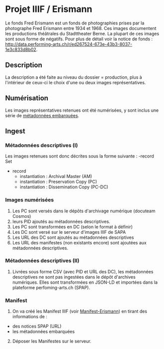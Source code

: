 # Projet IIIF / Erismann

Le fonds Fred Erismann est un fonds de photographies prises par la photographe Fred Erismann entre 1934 et 1968. Ces images documentent les productions théâtrales du Stadttheater Berne. La plupart de ces images sont sous forme de négatifs. Pour plus de détail voir la notice de fonds : http://data.performing-arts.ch/r/ed267524-673e-43b3-8037-1e3c833d8b02.
## Description
La description a été faite au niveau du dossier = production, plus à l'intérieur de ceux-ci le choix d'une ou deux images représentatives.
## Numérisation
Les images représentatives retenues ont été numérisées, y sont inclus une série de [métadonnées embarquées](Embeded-Metadata-Erismann). 
## Ingest 
### Métadonnées descriptives (I)
Les images retenues sont donc décrites sous la forme suivante :
-record Set
  - record
    - instantiation : Archival Master (AM)
    - instantiation : Preservation Copy (PC)
    - instantiation : Dissemination Copy (PC-DC)
### Images numérisées
1. Les PC sont versés dans le dépôts d'archivage numérique (docuteam Cosmos)
2. leurs PID ajoutés au métadonnées descriptives.
3. Les PC sont transformées en DC (selon le format à définir)
4. Les DC sont versé sur le serveur d'images IIIF de SAPA
5. Les URL des DC sont ajoutés au métadonnées descriptives
6. Les URL des manifestes (non existants encore) sont ajoutées aux métadonnées descriptives.
### Métadonnées descriptives (II)
1. Livrées sous forme CSV (avec PID et URL des DC), les métadonnées descriptives ne sont pas ingestées dans le dépôt d'archives numériques. Elles sont transformées en JSON-LD et importées dans la plateforme perfoming-arts.ch (SPAP).
### Manifest
1. On va créé les Manifest IIIF (voir [Manifest-Erismann](Manifest-Erismann.nd)) en tirant des informations de :
-  des notices SPAP (URL)
-  les métadonnées embarquées
2. Déposer les Manifestes sur le serveur.

